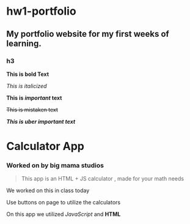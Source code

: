 # hw1-portfolio
## My portfolio website for my first weeks of learning.
### h3

**This is bold Text**

*This is italicized*

**This is _important_ text**

~~This is mistaken text~~

***This is uber important text***


 # Calculator App

### Worked on by big mama studios

>This app is an HTML + JS calculator , made for your math needs 

We worked on this in class today 

Use buttons on page to utilize the calculators

On this app we utilized _JavaScript_ and **HTML**